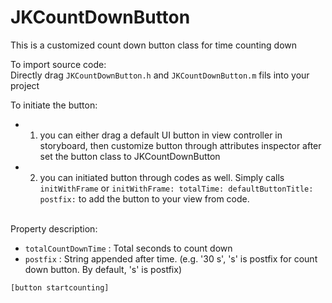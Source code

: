 # JKCountDownButton
This is a customized count down button class for time counting down<br>

To import source code:<br>
Directly drag `JKCountDownButton.h` and `JKCountDownButton.m` fils into your project<br>

To initiate the button: <br>
* 1. you can either drag a default UI button in view controller in storyboard, then customize button through attributes inspector after set the button class to JKCountDownButton<br>
* 2. you can initiated button through codes as well. Simply calls `initWithFrame` or `initWithFrame: totalTime: defaultButtonTitle: postfix:` to add the button to your view from code.<br><br>

Property description:<br>
* `totalCountDownTime` : Total seconds to count down<br>
* `postfix` : String appended after time. (e.g. '30 s', 's' is postfix for count down button. By default, 's' is postfix)<br>

```Object c
[button startcounting]
```
